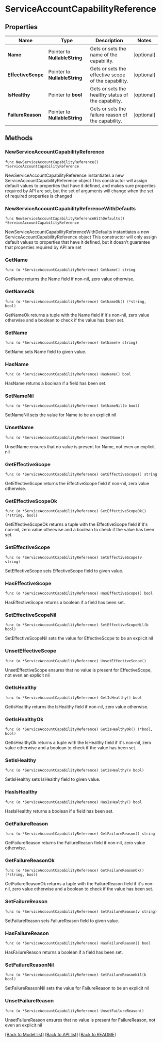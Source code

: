 # ServiceAccountCapabilityReference

## Properties

Name | Type | Description | Notes
------------ | ------------- | ------------- | -------------
**Name** | Pointer to **NullableString** | Gets or sets the name of the capability. | [optional] 
**EffectiveScope** | Pointer to **NullableString** | Gets or sets the effective scope of the capability. | [optional] 
**IsHealthy** | Pointer to **bool** | Gets or sets the healthy status of the capability. | [optional] 
**FailureReason** | Pointer to **NullableString** | Gets or sets the failure reason of the capability. | [optional] 

## Methods

### NewServiceAccountCapabilityReference

`func NewServiceAccountCapabilityReference() *ServiceAccountCapabilityReference`

NewServiceAccountCapabilityReference instantiates a new ServiceAccountCapabilityReference object
This constructor will assign default values to properties that have it defined,
and makes sure properties required by API are set, but the set of arguments
will change when the set of required properties is changed

### NewServiceAccountCapabilityReferenceWithDefaults

`func NewServiceAccountCapabilityReferenceWithDefaults() *ServiceAccountCapabilityReference`

NewServiceAccountCapabilityReferenceWithDefaults instantiates a new ServiceAccountCapabilityReference object
This constructor will only assign default values to properties that have it defined,
but it doesn't guarantee that properties required by API are set

### GetName

`func (o *ServiceAccountCapabilityReference) GetName() string`

GetName returns the Name field if non-nil, zero value otherwise.

### GetNameOk

`func (o *ServiceAccountCapabilityReference) GetNameOk() (*string, bool)`

GetNameOk returns a tuple with the Name field if it's non-nil, zero value otherwise
and a boolean to check if the value has been set.

### SetName

`func (o *ServiceAccountCapabilityReference) SetName(v string)`

SetName sets Name field to given value.

### HasName

`func (o *ServiceAccountCapabilityReference) HasName() bool`

HasName returns a boolean if a field has been set.

### SetNameNil

`func (o *ServiceAccountCapabilityReference) SetNameNil(b bool)`

 SetNameNil sets the value for Name to be an explicit nil

### UnsetName
`func (o *ServiceAccountCapabilityReference) UnsetName()`

UnsetName ensures that no value is present for Name, not even an explicit nil
### GetEffectiveScope

`func (o *ServiceAccountCapabilityReference) GetEffectiveScope() string`

GetEffectiveScope returns the EffectiveScope field if non-nil, zero value otherwise.

### GetEffectiveScopeOk

`func (o *ServiceAccountCapabilityReference) GetEffectiveScopeOk() (*string, bool)`

GetEffectiveScopeOk returns a tuple with the EffectiveScope field if it's non-nil, zero value otherwise
and a boolean to check if the value has been set.

### SetEffectiveScope

`func (o *ServiceAccountCapabilityReference) SetEffectiveScope(v string)`

SetEffectiveScope sets EffectiveScope field to given value.

### HasEffectiveScope

`func (o *ServiceAccountCapabilityReference) HasEffectiveScope() bool`

HasEffectiveScope returns a boolean if a field has been set.

### SetEffectiveScopeNil

`func (o *ServiceAccountCapabilityReference) SetEffectiveScopeNil(b bool)`

 SetEffectiveScopeNil sets the value for EffectiveScope to be an explicit nil

### UnsetEffectiveScope
`func (o *ServiceAccountCapabilityReference) UnsetEffectiveScope()`

UnsetEffectiveScope ensures that no value is present for EffectiveScope, not even an explicit nil
### GetIsHealthy

`func (o *ServiceAccountCapabilityReference) GetIsHealthy() bool`

GetIsHealthy returns the IsHealthy field if non-nil, zero value otherwise.

### GetIsHealthyOk

`func (o *ServiceAccountCapabilityReference) GetIsHealthyOk() (*bool, bool)`

GetIsHealthyOk returns a tuple with the IsHealthy field if it's non-nil, zero value otherwise
and a boolean to check if the value has been set.

### SetIsHealthy

`func (o *ServiceAccountCapabilityReference) SetIsHealthy(v bool)`

SetIsHealthy sets IsHealthy field to given value.

### HasIsHealthy

`func (o *ServiceAccountCapabilityReference) HasIsHealthy() bool`

HasIsHealthy returns a boolean if a field has been set.

### GetFailureReason

`func (o *ServiceAccountCapabilityReference) GetFailureReason() string`

GetFailureReason returns the FailureReason field if non-nil, zero value otherwise.

### GetFailureReasonOk

`func (o *ServiceAccountCapabilityReference) GetFailureReasonOk() (*string, bool)`

GetFailureReasonOk returns a tuple with the FailureReason field if it's non-nil, zero value otherwise
and a boolean to check if the value has been set.

### SetFailureReason

`func (o *ServiceAccountCapabilityReference) SetFailureReason(v string)`

SetFailureReason sets FailureReason field to given value.

### HasFailureReason

`func (o *ServiceAccountCapabilityReference) HasFailureReason() bool`

HasFailureReason returns a boolean if a field has been set.

### SetFailureReasonNil

`func (o *ServiceAccountCapabilityReference) SetFailureReasonNil(b bool)`

 SetFailureReasonNil sets the value for FailureReason to be an explicit nil

### UnsetFailureReason
`func (o *ServiceAccountCapabilityReference) UnsetFailureReason()`

UnsetFailureReason ensures that no value is present for FailureReason, not even an explicit nil

[[Back to Model list]](../README.md#documentation-for-models) [[Back to API list]](../README.md#documentation-for-api-endpoints) [[Back to README]](../README.md)


